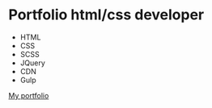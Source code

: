 # Portfolio html/css developer
- HTML
- CSS
- SCSS
- JQuery
- CDN
- Gulp

[My portfolio](https://eburgweb.github.io/portfolio/)
